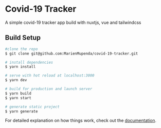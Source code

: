 # Covid-19 Tracker
A simple covid-19 tracker app build with nuxtjs, vue and tailwindcss

## Build Setup

```bash
#clone the repo
$ git clone git@github.com:MarienMupenda/covid-19-tracker.git

# install dependencies
$ yarn install

# serve with hot reload at localhost:3000
$ yarn dev

# build for production and launch server
$ yarn build
$ yarn start

# generate static project
$ yarn generate
```

For detailed explanation on how things work, check out the [documentation](https://nuxtjs.org).
